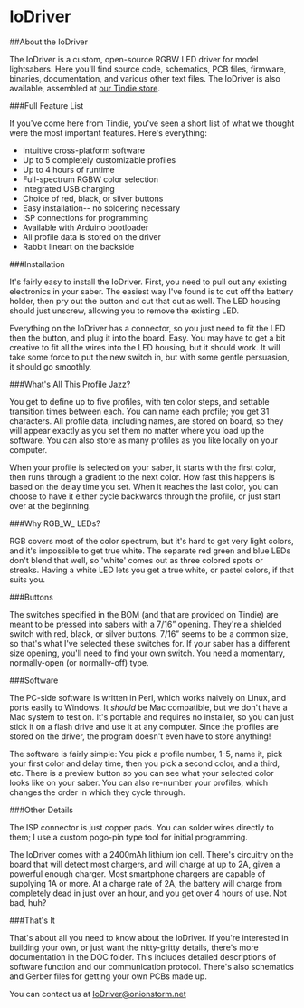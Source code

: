 ﻿IoDriver
========
##About the IoDriver

The IoDriver is a custom, open-source RGBW LED driver for model lightsabers. Here you'll find source code, schematics, PCB files, firmware, binaries, documentation, and various other text files. The IoDriver is also available, assembled at [our Tindie store](https://www.tindie.com/products/rexxar/iodriver/). 

###Full Feature List

If you've come here from Tindie, you've seen a short list of what we thought were the most important features. Here's everything:


- Intuitive cross-platform software
- Up to 5 completely customizable profiles
- Up to 4 hours of runtime
- Full-spectrum RGBW color selection
- Integrated USB charging
- Choice of red, black, or silver buttons
- Easy installation-- no soldering necessary
- ISP connections for programming
- Available with Arduino bootloader
- All profile data is stored on the driver
- Rabbit lineart on the backside

###Installation

It's fairly easy to install the IoDriver. First, you need to pull out any existing electronics in your saber. The easiest way I've found is to cut off the battery holder, then pry out the button and cut that out as well. The LED housing should just unscrew, allowing you to remove the existing LED.

Everything on the IoDriver has a connector, so you just need to fit the LED then the button, and plug it into the board. Easy. You may have to get a bit creative to fit all the wires into the LED housing, but it should work. It will take some force to put the new switch in, but with some gentle persuasion, it should go smoothly.

###What's All This Profile Jazz?

You get to define up to five profiles, with ten color steps, and settable transition times between each. You can name each profile; you get 31 characters. All profile data, including names, are stored on board, so they will appear exactly as you set them no matter where you load up the software. You can also store as many profiles as you like locally on your computer.

When your profile is selected on your saber, it starts with the first color, then runs through a gradient to the next color. How fast this happens is based on the delay time you set. When it reaches the last color, you can choose to have it either cycle backwards through the profile, or just start over at the beginning.

###Why RGB_W_ LEDs?

RGB covers most of the color spectrum, but it's hard to get very light colors, and it's impossible to get true white. The separate red green and blue LEDs don't blend that well, so 'white' comes out as three colored spots or streaks. Having a white LED lets you get a true white, or pastel colors, if that suits you.

###Buttons

The switches specified in the BOM (and that are provided on Tindie) are meant to be pressed into sabers with a 7/16” opening. They're a shielded switch with red, black, or silver buttons. 7/16” seems to be a common size, so that's what I've selected these switches for. If your saber has a different size opening, you'll need to find your own switch. You need a momentary, normally-open (or normally-off) type.

###Software

The PC-side software is written in Perl, which works naively on Linux, and ports easily to Windows. It *should* be Mac compatible, but we don't have a Mac system to test on. It's portable and requires no installer, so you can just stick it on a flash drive and use it at any computer. Since the profiles are stored on the driver, the program doesn't even have to store anything!

The software is fairly simple: You pick a profile number, 1-5, name it, pick your first color and delay time, then you pick a second color, and a third, etc. There is a preview button so you can see what your selected color looks like on your saber. You can also re-number your profiles, which changes the order in which they cycle through.

###Other Details

The ISP connector is just copper pads. You can solder wires directly to them; I use a custom pogo-pin type tool for initial programming.

The IoDriver comes with a 2400mAh lithium ion cell. There's circuitry on the board that will detect most chargers, and will charge at up to 2A, given a powerful enough charger. Most smartphone chargers are capable of supplying 1A or more. At a charge rate of 2A, the battery will charge from completely dead in just over an hour, and you get over 4 hours of use. Not bad, huh?

###That's It

That's about all you need to know about the IoDriver. If you're interested in building your own, or just want the nitty-gritty details, there's more documentation in the DOC folder. This includes detailed descriptions of software function and our communication protocol. There's also schematics and Gerber files for getting your own PCBs made up.

You can contact us at [IoDriver@onionstorm.net](mailto:IoDriver@onionstorm.net)
